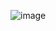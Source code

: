 ![image](https://user-images.githubusercontent.com/90492227/155934786-6725ca57-0035-4c84-aab4-5678cff5b15f.png)
